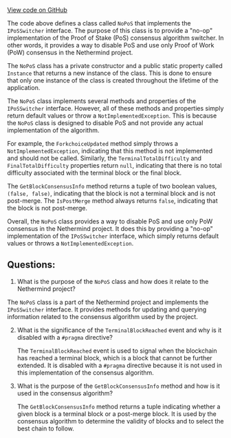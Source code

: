 [View code on GitHub](https://github.com/NethermindEth/nethermind/src/Nethermind/Nethermind.Consensus/NoPoS.cs)

The code above defines a class called `NoPoS` that implements the `IPoSSwitcher` interface. The purpose of this class is to provide a "no-op" implementation of the Proof of Stake (PoS) consensus algorithm switcher. In other words, it provides a way to disable PoS and use only Proof of Work (PoW) consensus in the Nethermind project.

The `NoPoS` class has a private constructor and a public static property called `Instance` that returns a new instance of the class. This is done to ensure that only one instance of the class is created throughout the lifetime of the application.

The `NoPoS` class implements several methods and properties of the `IPoSSwitcher` interface. However, all of these methods and properties simply return default values or throw a `NotImplementedException`. This is because the `NoPoS` class is designed to disable PoS and not provide any actual implementation of the algorithm.

For example, the `ForkchoiceUpdated` method simply throws a `NotImplementedException`, indicating that this method is not implemented and should not be called. Similarly, the `TerminalTotalDifficulty` and `FinalTotalDifficulty` properties return `null`, indicating that there is no total difficulty associated with the terminal block or the final block.

The `GetBlockConsensusInfo` method returns a tuple of two boolean values, `(false, false)`, indicating that the block is not a terminal block and is not post-merge. The `IsPostMerge` method always returns `false`, indicating that the block is not post-merge.

Overall, the `NoPoS` class provides a way to disable PoS and use only PoW consensus in the Nethermind project. It does this by providing a "no-op" implementation of the `IPoSSwitcher` interface, which simply returns default values or throws a `NotImplementedException`.
## Questions: 
 1. What is the purpose of the `NoPoS` class and how does it relate to the Nethermind project?
   
   The `NoPoS` class is a part of the Nethermind project and implements the `IPoSSwitcher` interface. It provides methods for updating and querying information related to the consensus algorithm used by the project.

2. What is the significance of the `TerminalBlockReached` event and why is it disabled with a `#pragma` directive?
   
   The `TerminalBlockReached` event is used to signal when the blockchain has reached a terminal block, which is a block that cannot be further extended. It is disabled with a `#pragma` directive because it is not used in this implementation of the consensus algorithm.

3. What is the purpose of the `GetBlockConsensusInfo` method and how is it used in the consensus algorithm?
   
   The `GetBlockConsensusInfo` method returns a tuple indicating whether a given block is a terminal block or a post-merge block. It is used by the consensus algorithm to determine the validity of blocks and to select the best chain to follow.